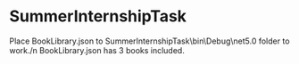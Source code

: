 # SummerInternshipTask

Place BookLibrary.json to SummerInternshipTask\bin\Debug\net5.0 folder to work./n
BookLibrary.json has 3 books included.
